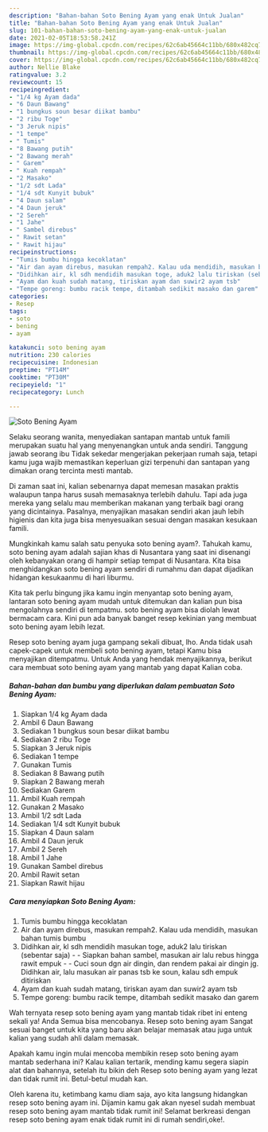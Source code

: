 ```yaml
---
description: "Bahan-bahan Soto Bening Ayam yang enak Untuk Jualan"
title: "Bahan-bahan Soto Bening Ayam yang enak Untuk Jualan"
slug: 101-bahan-bahan-soto-bening-ayam-yang-enak-untuk-jualan
date: 2021-02-05T18:53:58.241Z
image: https://img-global.cpcdn.com/recipes/62c6ab45664c11bb/680x482cq70/soto-bening-ayam-foto-resep-utama.jpg
thumbnail: https://img-global.cpcdn.com/recipes/62c6ab45664c11bb/680x482cq70/soto-bening-ayam-foto-resep-utama.jpg
cover: https://img-global.cpcdn.com/recipes/62c6ab45664c11bb/680x482cq70/soto-bening-ayam-foto-resep-utama.jpg
author: Nellie Blake
ratingvalue: 3.2
reviewcount: 15
recipeingredient:
- "1/4 kg Ayam dada"
- "6 Daun Bawang"
- "1 bungkus soun besar diikat bambu"
- "2 ribu Toge"
- "3 Jeruk nipis"
- "1 tempe"
- " Tumis"
- "8 Bawang putih"
- "2 Bawang merah"
- " Garem"
- " Kuah rempah"
- "2 Masako"
- "1/2 sdt Lada"
- "1/4 sdt Kunyit bubuk"
- "4 Daun salam"
- "4 Daun jeruk"
- "2 Sereh"
- "1 Jahe"
- " Sambel direbus"
- " Rawit setan"
- " Rawit hijau"
recipeinstructions:
- "Tumis bumbu hingga kecoklatan"
- "Air dan ayam direbus, masukan rempah2. Kalau uda mendidih, masukan bahan tumis bumbu"
- "Didihkan air, kl sdh mendidih masukan toge, aduk2 lalu tiriskan (sebentar saja)  Siapkan bahan sambel, masukan air lalu rebus hingga rawit empuk  Cuci soun dgn air dingin, dan rendem pakai air dingin jg. Didihkan air, lalu masukan air panas tsb ke soun, kalau sdh empuk ditiriskan"
- "Ayam dan kuah sudah matang, tiriskan ayam dan suwir2 ayam tsb"
- "Tempe goreng: bumbu racik tempe, ditambah sedikit masako dan garem"
categories:
- Resep
tags:
- soto
- bening
- ayam

katakunci: soto bening ayam 
nutrition: 230 calories
recipecuisine: Indonesian
preptime: "PT14M"
cooktime: "PT30M"
recipeyield: "1"
recipecategory: Lunch

---
```



![Soto Bening Ayam](https://img-global.cpcdn.com/recipes/62c6ab45664c11bb/680x482cq70/soto-bening-ayam-foto-resep-utama.jpg)

Selaku seorang wanita, menyediakan santapan mantab untuk famili merupakan suatu hal yang menyenangkan untuk anda sendiri. Tanggung jawab seorang ibu Tidak sekedar mengerjakan pekerjaan rumah saja, tetapi kamu juga wajib memastikan keperluan gizi terpenuhi dan santapan yang dimakan orang tercinta mesti mantab.

Di zaman  saat ini, kalian sebenarnya dapat memesan masakan praktis walaupun tanpa harus susah memasaknya terlebih dahulu. Tapi ada juga mereka yang selalu mau memberikan makanan yang terbaik bagi orang yang dicintainya. Pasalnya, menyajikan masakan sendiri akan jauh lebih higienis dan kita juga bisa menyesuaikan sesuai dengan masakan kesukaan famili. 



Mungkinkah kamu salah satu penyuka soto bening ayam?. Tahukah kamu, soto bening ayam adalah sajian khas di Nusantara yang saat ini disenangi oleh kebanyakan orang di hampir setiap tempat di Nusantara. Kita bisa menghidangkan soto bening ayam sendiri di rumahmu dan dapat dijadikan hidangan kesukaanmu di hari liburmu.

Kita tak perlu bingung jika kamu ingin menyantap soto bening ayam, lantaran soto bening ayam mudah untuk ditemukan dan kalian pun bisa mengolahnya sendiri di tempatmu. soto bening ayam bisa diolah lewat bermacam cara. Kini pun ada banyak banget resep kekinian yang membuat soto bening ayam lebih lezat.

Resep soto bening ayam juga gampang sekali dibuat, lho. Anda tidak usah capek-capek untuk membeli soto bening ayam, tetapi Kamu bisa menyajikan ditempatmu. Untuk Anda yang hendak menyajikannya, berikut cara membuat soto bening ayam yang mantab yang dapat Kalian coba.

<!--inarticleads1-->

##### Bahan-bahan dan bumbu yang diperlukan dalam pembuatan Soto Bening Ayam:

1. Siapkan 1/4 kg Ayam dada
1. Ambil 6 Daun Bawang
1. Sediakan 1 bungkus soun besar diikat bambu
1. Sediakan 2 ribu Toge
1. Siapkan 3 Jeruk nipis
1. Sediakan 1 tempe
1. Gunakan  Tumis
1. Sediakan 8 Bawang putih
1. Siapkan 2 Bawang merah
1. Sediakan  Garem
1. Ambil  Kuah rempah
1. Gunakan 2 Masako
1. Ambil 1/2 sdt Lada
1. Sediakan 1/4 sdt Kunyit bubuk
1. Siapkan 4 Daun salam
1. Ambil 4 Daun jeruk
1. Ambil 2 Sereh
1. Ambil 1 Jahe
1. Gunakan  Sambel direbus
1. Ambil  Rawit setan
1. Siapkan  Rawit hijau




<!--inarticleads2-->

##### Cara menyiapkan Soto Bening Ayam:

1. Tumis bumbu hingga kecoklatan
1. Air dan ayam direbus, masukan rempah2. Kalau uda mendidih, masukan bahan tumis bumbu
1. Didihkan air, kl sdh mendidih masukan toge, aduk2 lalu tiriskan (sebentar saja) -  - Siapkan bahan sambel, masukan air lalu rebus hingga rawit empuk -  - Cuci soun dgn air dingin, dan rendem pakai air dingin jg. Didihkan air, lalu masukan air panas tsb ke soun, kalau sdh empuk ditiriskan
1. Ayam dan kuah sudah matang, tiriskan ayam dan suwir2 ayam tsb
1. Tempe goreng: bumbu racik tempe, ditambah sedikit masako dan garem




Wah ternyata resep soto bening ayam yang mantab tidak ribet ini enteng sekali ya! Anda Semua bisa mencobanya. Resep soto bening ayam Sangat sesuai banget untuk kita yang baru akan belajar memasak atau juga untuk kalian yang sudah ahli dalam memasak.

Apakah kamu ingin mulai mencoba membikin resep soto bening ayam mantab sederhana ini? Kalau kalian tertarik, mending kamu segera siapin alat dan bahannya, setelah itu bikin deh Resep soto bening ayam yang lezat dan tidak rumit ini. Betul-betul mudah kan. 

Oleh karena itu, ketimbang kamu diam saja, ayo kita langsung hidangkan resep soto bening ayam ini. Dijamin kamu gak akan nyesel sudah membuat resep soto bening ayam mantab tidak rumit ini! Selamat berkreasi dengan resep soto bening ayam enak tidak rumit ini di rumah sendiri,oke!.

